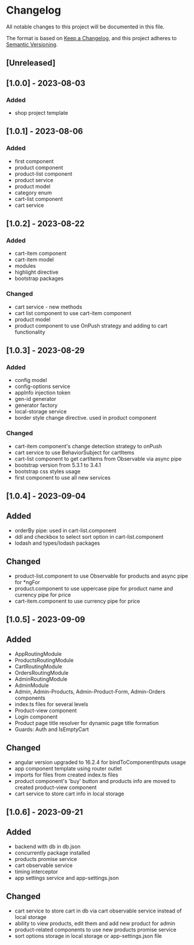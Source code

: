 # Changelog

All notable changes to this project will be documented in this file.

The format is based on [Keep a Changelog](https://keepachangelog.com/en/1.0.0/),
and this project adheres to [Semantic Versioning](https://semver.org/spec/v2.0.0.html).

## [Unreleased]

## [1.0.0] - 2023-08-03

### Added

- shop project template

## [1.0.1] - 2023-08-06

### Added

- first component
- product component
- product-list component
- product service
- product model
- category enum
- cart-list component
- cart service

## [1.0.2] - 2023-08-22

### Added

- cart-item component
- cart-item model
- modules
- highlight directive
- bootstrap packages


### Changed

- cart service - new methods
- cart list component to use cart-item component
- product model
- product component to use OnPush strategy and adding to cart functionality

## [1.0.3] - 2023-08-29

### Added

- config model
- config-options service
- appInfo injection token
- gen-id generator
- generator factory
- local-storage service
- border style change directive. used in product component


### Changed

- cart-item component's change detection strategy to onPush
- cart service to use BehaviorSubject for cartItems
- cart-list component to get cartItems from Observable via async pipe
- bootstrap version from 5.3.1 to 3.4.1
- bootstrap css styles usage
- first component to use all new services

## [1.0.4] - 2023-09-04

## Added

- orderBy pipe: used in cart-list.component
- ddl and checkbox to select sort option in cart-list.component
- lodash and types/lodash packages

## Changed

- product-list.component to use Observable for products and async pipe for *ngFor
- product.component to use uppercase pipe for product name and currency pipe for price
- cart-item.component to use currency pipe for price

## [1.0.5] - 2023-09-09

## Added

- AppRoutingModule
- ProductsRoutingModule
- CartRoutingModule
- OrdersRoutingModule
- AdminRoutingModule
- AdminModule
- Admin, Admin-Products, Admin-Product-Form, Admin-Orders components
- index.ts files for several levels
- Product-view component
- Login component
- Product page title resolver for dynamic page title formation
- Guards: Auth and IsEmptyCart

## Changed

- angular version upgraded to 16.2.4 for bindToComponentInputs usage
- app component template using router outlet
- imports for files from created index.ts files
- product component's 'buy' button and products info are moved to created product-view component
- cart service to store cart info in local storage

## [1.0.6] - 2023-09-21

## Added
- backend with db in db.json
- concurrently package installed
- products promise service
- cart observable service
- timing interceptor
- app settings service and app-settings.json

## Changed
- cart service to store cart in db via cart observable service instead of local storage
- ability to view products, edit them and add new product for admin
- product-related components to use new products promise service
- sort options storage in local storage or app-settings.json file
